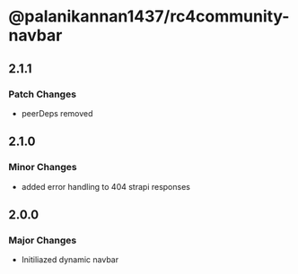 # @palanikannan1437/rc4community-navbar

## 2.1.1

### Patch Changes

- peerDeps removed

## 2.1.0

### Minor Changes

- added error handling to 404 strapi responses

## 2.0.0

### Major Changes

- Initiliazed dynamic navbar
